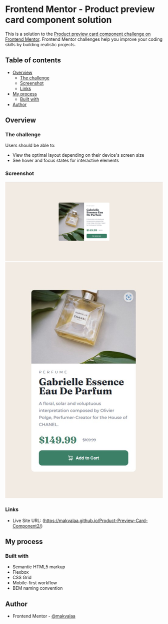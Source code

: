 # Frontend Mentor - Product preview card component solution

This is a solution to the [Product preview card component challenge on Frontend Mentor](https://www.frontendmentor.io/challenges/product-preview-card-component-GO7UmttRfa). Frontend Mentor challenges help you improve your coding skills by building realistic projects. 

## Table of contents

- [Overview](#overview)
  - [The challenge](#the-challenge)
  - [Screenshot](#screenshot)
  - [Links](#links)
- [My process](#my-process)
  - [Built with](#built-with)
- [Author](#author)

## Overview

### The challenge

Users should be able to:

- View the optimal layout depending on their device's screen size
- See hover and focus states for interactive elements

### Screenshot

![desktop view](Screenshot-desktop.jpg)
![mobile view](Screenshot-mobile.jpg)

### Links

- Live Site URL: (https://makvalaa.github.io/Product-Preview-Card-Component2/)

## My process

### Built with

- Semantic HTML5 markup
- Flexbox
- CSS Grid
- Mobile-first workflow
- BEM naming convention
## Author

- Frontend Mentor - [@makvalaa](https://www.frontendmentor.io/profile/Makvalaa)


